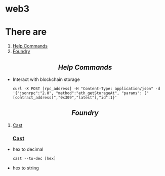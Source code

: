 # web3

<h1>There are</h1>
<ol>
  <li><a href='#commands'>Help Commands</a></li>
  <li><a href='#foundry'>Foundry</a></li>
</ol>

<h2 align='center' id='commands'><em>Help Commands</em></h2>
<ul>
  <li>Interact with blockchain storage</li>
  <pre><code>curl -X POST [rpc_address] -H "Content-Type: application/json" -d '{"jsonrpc":"2.0", "method":"eth_getStorageAt", "params": ["[contract_address]","0x309","latest"],"id":1}'</code></pre>
</ul>

<h2 align='center' id='commands'><em>Foundry</em></h2>
<ol>
  <li><a href='#foundry-cast'>Cast</a></li>
</ol>

<h3 id='foundry-cast'> &nbsp;&nbsp;&nbsp;&nbsp;&nbsp; <ins>Cast</ins></h3>
<ul>
  <li>hex to decimal</li>
  <pre><code>cast --to-dec [hex]</code></pre>
  <li>hex to string</li>
  <pre><code></code></pre>
</ul>
